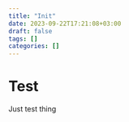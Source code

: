 ```yaml
---
title: "Init"
date: 2023-09-22T17:21:08+03:00
draft: false
tags: []
categories: []
---
```


# Test

Just test thing
